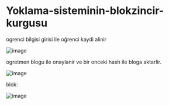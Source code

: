 # Yoklama-sisteminin-blokzincir-kurgusu

ogrenci bilgisi girisi ile oğrenci kaydi alinir

![image](https://user-images.githubusercontent.com/58754583/163885974-520c8d87-4f00-426c-b2f8-4dacd0103f66.png)




ogretmen blogu ile onaylanir ve bir onceki hash ile bloga aktarlir.

![image](https://user-images.githubusercontent.com/58754583/163886092-ab87b71f-318d-4111-bd20-c2b6aa501cfd.png)

blok:

![image](https://user-images.githubusercontent.com/58754583/163886174-6024bcef-6a39-4b06-be6f-4fb7ece283bf.png)

